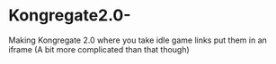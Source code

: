 # Kongregate2.0-

Making Kongregate 2.0 where you take idle game links put them in an iframe (A bit more complicated than that though)
